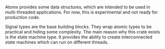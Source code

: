 Atomx provides some data structures, which are intended to be used in multi-threaded applications. For now, this is experimental and not ready for production code.

Signal types are the base building blocks. They wrap atomic types to be practical and hiding some complexity.
The main reason why this crate exists is the state machine type. It provides the ability to create interconnected state machines which can run on different threads.